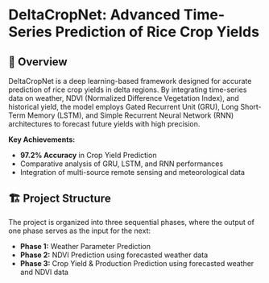 # DeltaCropNet: Advanced Time-Series Prediction of Rice Crop Yields

## 📖 Overview
DeltaCropNet is a deep learning-based framework designed for accurate prediction of rice crop yields in delta regions. By integrating time-series data on weather, NDVI (Normalized Difference Vegetation Index), and historical yield, the model employs Gated Recurrent Unit (GRU), Long Short-Term Memory (LSTM), and Simple Recurrent Neural Network (RNN) architectures to forecast future yields with high precision.

**Key Achievements:**
- **97.2% Accuracy** in Crop Yield Prediction
- Comparative analysis of GRU, LSTM, and RNN performances
- Integration of multi-source remote sensing and meteorological data

## 🏗️ Project Structure
The project is organized into three sequential phases, where the output of one phase serves as the input for the next:

- **Phase 1:** Weather Parameter Prediction
- **Phase 2:** NDVI Prediction using forecasted weather data
- **Phase 3:** Crop Yield & Production Prediction using forecasted weather and NDVI data
